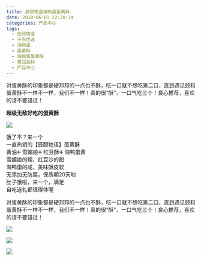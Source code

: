 ```yaml
---
title: 辰颐物语海鸭蛋蛋黄酥
date: 2018-06-01 22:20:24
categories: 产品中心
tags:
  - 辰颐物语
  - 千农优选
  - 海鸭蛋
  - 蛋黄酥
  - 海鸭蛋蛋黄酥
  - 果园品种
  - 产品中心
---
```



对蛋黄酥的印象都是硬邦邦的一点也不酥，吃一口就不想吃第二口，直到遇见颐和蛋黄酥不一样不一样，我们不一样！真的很“酥”，一口气吃三个！良心推荐，喜欢的请不要错过！

<!-- more -->


**超级无敌好吃的蛋黄酥**

![](http://www.zuow.cn/wp-content/uploads/2018/10/0500686a6ede25f3f761.jpg)

饿了不？来一个  
一直热销的【辰颐物语】蛋黄酥  
黄油➕ 雪媚娘➕ 红豆酥➕ 海鸭蛋黄  
雪媚娘的糯，红豆沙的甜  
海鸭蛋的咸，美味酥皮软  
无添加无防腐，保质期20天哟  
肚子饿啦，来一个，满足  
自吃送礼都很得体喔 ​​​

对蛋黄酥的印象都是硬邦邦的一点也不酥，吃一口就不想吃第二口，直到遇见颐和蛋黄酥不一样不一样，我们不一样！真的很“酥”，一口气吃三个！良心推荐，喜欢的请不要错过！

![](http://www.zuow.cn/wp-content/uploads/2018/10/cff646524b8180fa9946.jpg)

![](http://www.zuow.cn/wp-content/uploads/2018/10/b81657462a3fbfcb035f.jpg)

![](http://www.zuow.cn/wp-content/uploads/2018/10/bbe93be0bd843492242a.jpg)